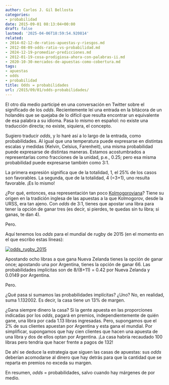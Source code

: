 ```yaml
---
author: Carlos J. Gil Bellosta
categories:
- probabilidad
date: 2015-09-01 08:13:04+00:00
draft: false
lastmod: '2025-04-06T18:59:54.920814'
related:
- 2014-02-12-de-ratios-apuestas-y-riesgos.md
- 2012-08-09-odds-ratio-vs-probabilidad.md
- 2024-12-19-promediar-predicciones.md
- 2012-01-19-cosa-prodigiosa-ahora-con-palabras-ii.md
- 2020-10-30-mercados-de-apuestas-como-cobertura.md
tags:
- apuestas
- odds
- probabilidad
title: Odds = probabilidades
url: /2015/09/01/odds-probabilidades/
---
```


El otro día medio participé en una conversación en Twitter sobre el significado de los _odds_. Recientemente leí una entrada en la bitácora de un holandés que se quejaba de lo difícil que resulta encontrar un equivalente de esa palabra a su idioma. Pasa lo mismo en español: no existe una traducción directa; no existe, siquiera, el concepto.

Sugiero traducir _odds_, y lo haré así a lo largo de la entrada, como probabilidades. Al igual que una temperatura puede expresarse en distintas escalas y medidas (Kelvin, Celsius, Farenheit), una misma probabilidad puede expresarse de distintas maneras. Estamos acostumbrados a representarlas como fracciones de la unidad, p.e., 0.25; pero esa misma probabilidad puede expresarse también como 3:1.

La primera expresión significa que de la totalidad, 1, el 25% de los casos son favorables. La segunda, que de la totalidad, 4 (=3+1), uno resulta favorable. ¡Es lo mismo!

¿Por qué, entonces, esa representación tan poco [Kolmogoroviana](http://plato.stanford.edu/entries/probability-interpret/#KolProCal)? Tiene su origen en la tradición inglesa de las apuestas a la que Kolmogorov, desde la URSS, era tan ajeno. Con _odds_ de 3:1, tienes que apostar una libra para tener la opción de ganar tres (es decir, si pierdes, te quedas sin tu libra; si ganas, te dan 4).

Pero.

Aquí tenemos los _odds_ para el mundial de rugby de 2015 (en el momento en el que escribo estas líneas):

[![odds_rugby_2015](/wp-uploads/2015/08/odds_rugby_2015.png#center)
](/wp-uploads/2015/08/odds_rugby_2015.png#center)

Apostando ocho libras a que gana Nueva Zelanda tienes la opción de ganar once; apostando una por Argentina, tienes la opción de ganar 66. Las probabilidades implícitas son de 8/(8+11) = 0.42 por Nueva Zelanda y 0.0149 por Argentina.

Pero.

¿Qué pasa si sumamos las probabilidades implícitas? ¿Uno? No, en realidad, suma 1.132002. Es decir, la casa tiene un 13% de margen.

¿Gana siempre dinero la casa? Si la gente apuesta en las proporciones indicadas por los _odds_, pagará en premios, independientemente de quién gane, una libra por cada 1.13 libras ingresadas. Pero, supongamos que el 2% de sus clientes apuestan por Argentina y esta gana el mundial. Por simplificar, supongamos que hay cien clientes que hacen una apuesta de una libra y dos de ellos optan por Argentina. ¡La casa habría recaudado 100 libras pero tendria que hacer frente a pagos de 132!

De ahí se deduce la estrategia que siguen las casas de apuestas: sus _odds_ deberían acomodarse al dinero que hay detrás para que la cantidad que se reparta en premios no exceda su margen.

En resumen, _odds_ = probabilidades, salvo cuando hay márgenes de por medio.